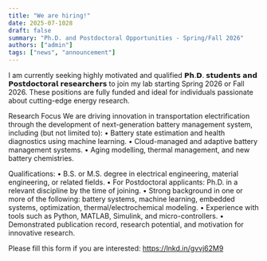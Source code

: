 ```yaml
---
title: "We are hiring!"
date: 2025-07-1028
draft: false
summary: "Ph.D. and Postdoctoral Opportunities - Spring/Fall 2026"
authors: ["admin"]
tags: ["news", "announcement"]
---
```




<!--more-->
I am currently seeking highly motivated and qualified 𝗣𝗵.𝗗. 𝘀𝘁𝘂𝗱𝗲𝗻𝘁𝘀 𝗮𝗻𝗱 𝗣𝗼𝘀𝘁𝗱𝗼𝗰𝘁𝗼𝗿𝗮𝗹 𝗿𝗲𝘀𝗲𝗮𝗿𝗰𝗵𝗲𝗿𝘀 to join my lab starting Spring 2026 or Fall 2026. These positions are fully funded and ideal for individuals passionate about cutting-edge energy research.

Research Focus
We are driving innovation in transportation electrification through the development of next-generation battery management system, including (but not limited to):
 • Battery state estimation and health diagnostics using machine learning.
 • Cloud-managed and adaptive battery management systems.
 • Aging modelling, thermal management, and new battery chemistries.

 Qualifications: 
 • B.S. or M.S. degree in electrical engineering, material engineering, or related fields.
 • For Postdoctoral applicants: Ph.D. in a relevant discipline by the time of joining.
 • Strong background in one or more of the following: battery systems, machine learning, embedded systems, optimization, thermal/electrochemical modeling.
 • Experience with tools such as Python, MATLAB, Simulink, and micro-controllers.
 • Demonstrated publication record, research potential, and motivation for innovative research.

Please fill this form if you are interested: https://lnkd.in/gvvj62M9